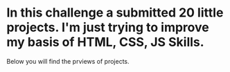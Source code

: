 # In this challenge a submitted 20 little projects. I'm just trying to improve my basis of HTML, CSS, JS Skills.
Below you will find the prviews of projects.

